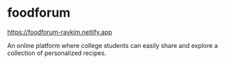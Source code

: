 # foodforum

https://foodforum-raykim.netlify.app

An online platform where college students can easily share and explore a collection of personalized recipes.

